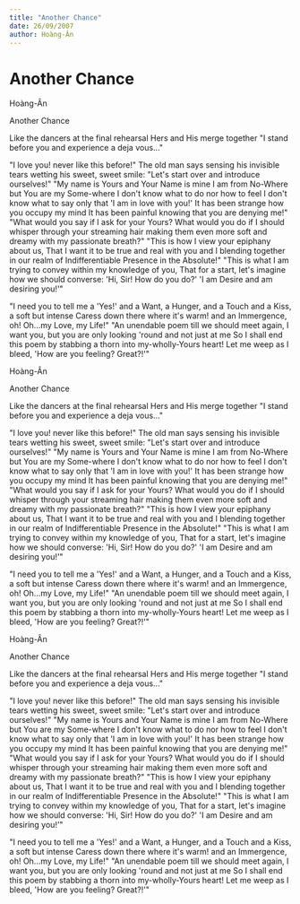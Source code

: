 ```yaml
---
title: "Another Chance"
date: 26/09/2007
author: Hoàng-Ân
---
```


# Another Chance

Hoàng-Ân

Another Chance

Like the dancers at the final rehearsal
Hers and His merge together
"I stand before you and experience a deja vous..."

"I love you! never like this before!"
The old man says sensing his invisible tears
wetting his sweet, sweet smile:
"Let's start over and introduce ourselves!"
"My name is Yours and Your Name is mine
I am from No-Where but You are my Some-where
I don't know what to do nor how to feel
I don't know what to say o­nly that 'I am in love with you!'
It has been strange how you occupy my mind
It has been painful knowing that you are denying me!"
"What would you say if I ask for your Yours?
What would you do if I should whisper through your streaming hair
making them even more soft and dreamy with my passionate breath?"
"This is how I view your epiphany about us,
That I want it to be true and real
with you and I blending together
in our realm of Indifferentiable Presence in the Absolute!"
"This is what I am trying to convey within my knowledge of you,
That for a start, let's imagine how we should converse:
'Hi, Sir! How do you do?'
'I am Desire and am desiring you!'"

"I need you to tell me a 'Yes!'
and a Want, a Hunger, and a Touch
and a Kiss, a soft but intense Caress down there where it's warm!
and an Immergence, oh!
Oh...my Love, my Life!"
"An unendable poem till we should meet again, I want you,
but you are o­nly looking 'round and not just at me
So I shall end this poem
by stabbing a thorn into my-wholly-Yours heart!
Let me weep as I bleed,
'How are you feeling?
Great?!'"

Hoàng-Ân

Another Chance

Like the dancers at the final rehearsal
Hers and His merge together
"I stand before you and experience a deja vous..."

"I love you! never like this before!"
The old man says sensing his invisible tears
wetting his sweet, sweet smile:
"Let's start over and introduce ourselves!"
"My name is Yours and Your Name is mine
I am from No-Where but You are my Some-where
I don't know what to do nor how to feel
I don't know what to say o­nly that 'I am in love with you!'
It has been strange how you occupy my mind
It has been painful knowing that you are denying me!"
"What would you say if I ask for your Yours?
What would you do if I should whisper through your streaming hair
making them even more soft and dreamy with my passionate breath?"
"This is how I view your epiphany about us,
That I want it to be true and real
with you and I blending together
in our realm of Indifferentiable Presence in the Absolute!"
"This is what I am trying to convey within my knowledge of you,
That for a start, let's imagine how we should converse:
'Hi, Sir! How do you do?'
'I am Desire and am desiring you!'"

"I need you to tell me a 'Yes!'
and a Want, a Hunger, and a Touch
and a Kiss, a soft but intense Caress down there where it's warm!
and an Immergence, oh!
Oh...my Love, my Life!"
"An unendable poem till we should meet again, I want you,
but you are o­nly looking 'round and not just at me
So I shall end this poem
by stabbing a thorn into my-wholly-Yours heart!
Let me weep as I bleed,
'How are you feeling?
Great?!'"

Hoàng-Ân

Another Chance

Like the dancers at the final rehearsal
Hers and His merge together
"I stand before you and experience a deja vous..."

"I love you! never like this before!"
The old man says sensing his invisible tears
wetting his sweet, sweet smile:
"Let's start over and introduce ourselves!"
"My name is Yours and Your Name is mine
I am from No-Where but You are my Some-where
I don't know what to do nor how to feel
I don't know what to say o­nly that 'I am in love with you!'
It has been strange how you occupy my mind
It has been painful knowing that you are denying me!"
"What would you say if I ask for your Yours?
What would you do if I should whisper through your streaming hair
making them even more soft and dreamy with my passionate breath?"
"This is how I view your epiphany about us,
That I want it to be true and real
with you and I blending together
in our realm of Indifferentiable Presence in the Absolute!"
"This is what I am trying to convey within my knowledge of you,
That for a start, let's imagine how we should converse:
'Hi, Sir! How do you do?'
'I am Desire and am desiring you!'"

"I need you to tell me a 'Yes!'
and a Want, a Hunger, and a Touch
and a Kiss, a soft but intense Caress down there where it's warm!
and an Immergence, oh!
Oh...my Love, my Life!"
"An unendable poem till we should meet again, I want you,
but you are o­nly looking 'round and not just at me
So I shall end this poem
by stabbing a thorn into my-wholly-Yours heart!
Let me weep as I bleed,
'How are you feeling?
Great?!'"
